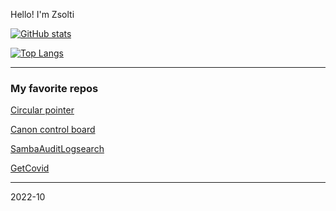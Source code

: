 
Hello! I'm Zsolti

[![GitHub stats](https://github-readme-stats.vercel.app/api?username=zsoltibaba37)](https://github.com/zsoltibaba37/zsoltibaba37)

[![Top Langs](https://github-readme-stats.vercel.app/api/top-langs/?username=zsoltibaba37&langs_count=8&hide=ipynb&layout=compact)](https://github.com/zsoltibaba37/zsoltibaba37)



---

### My favorite repos

[Circular pointer](https://github.com/zsoltibaba37/Circular_pointer_Oled)

[Canon control board](https://github.com/zsoltibaba37/Canon_Control_board)

[SambaAuditLogsearch ](https://github.com/zsoltibaba37/SambaAuditLogSearch)

[GetCovid](https://github.com/zsoltibaba37/getCovid)


---
2022-10
